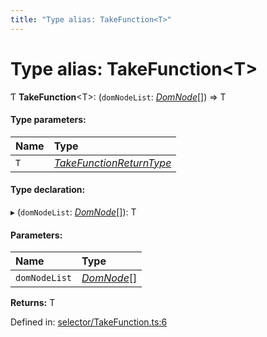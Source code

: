 ```yaml
---
title: "Type alias: TakeFunction<T>"
---
```


# Type alias: TakeFunction<T\>

Ƭ **TakeFunction**<T\>: (`domNodeList`: [*DomNode*](../classes/domnode.md)[]) => T

#### Type parameters:

Name | Type |
:------ | :------ |
`T` | [*TakeFunctionReturnType*](takefunctionreturntype.md) |

#### Type declaration:

▸ (`domNodeList`: [*DomNode*](../classes/domnode.md)[]): T

#### Parameters:

Name | Type |
:------ | :------ |
`domNodeList` | [*DomNode*](../classes/domnode.md)[] |

**Returns:** T

Defined in: [selector/TakeFunction.ts:6](https://github.com/44x1carbon/gigantes/blob/2721068/src/selector/TakeFunction.ts#L6)

